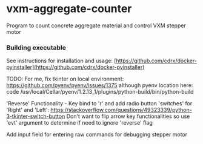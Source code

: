 # vxm-aggregate-counter
Program to count concrete aggregate material and control VXM stepper motor

### Building executable
See instructions for installation and usage: [https://github.com/cdrx/docker-pyinstaller](https://github.com/cdrx/docker-pyinstaller)


TODO: For me, fix tkinter on local environment: https://github.com/pyenv/pyenv/issues/1375
although pyenv location here: code /usr/local/Cellar/pyenv/1.2.13_1/plugins/python-build/bin/python-build

'Reverse' Functionality - Key bind to 'r' and add radio button 'switches' for 'Right' and 'Left': https://stackoverflow.com/questions/49323339/python-3-tkinter-switch-button
Don't want to flip arrow key functionalities so use 'evt' argument to determine if need to ignore 'reverse' flag

Add input field for entering raw commands for debugging stepper motor

